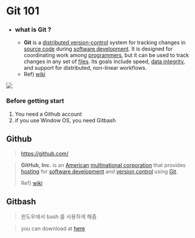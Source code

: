 # Git 101

- ### what is Git ?

  - **Git** is a [distributed version-control](https://en.wikipedia.org/wiki/Distributed_version_control) system for tracking changes in [source code](https://en.wikipedia.org/wiki/Source_code) during [software development](https://en.wikipedia.org/wiki/Software_development). It is designed for coordinating work among [programmers](https://en.wikipedia.org/wiki/Programmer), but it can be used to track changes in any set of [files](https://en.wikipedia.org/wiki/Computer_file). Its goals include speed, [data integrity](https://en.wikipedia.org/wiki/Data_integrity), and support for distributed, non-linear workflows.
  - Ref) [wiki](https://en.wikipedia.org/wiki/Git)

![](https://git-scm.com/book/en/v2/images/centralized.png)



### Before getting start

1. You need a Github account
2. if you use Window OS, you need Gitbash



## Github

> https://github.com/

> **GitHub, Inc.** is an [American](https://en.wikipedia.org/wiki/United_States) [multinational corporation](https://en.wikipedia.org/wiki/Multinational_corporation) that provides [hosting](https://en.wikipedia.org/wiki/Internet_hosting_service) for [software development](https://en.wikipedia.org/wiki/Software_development) and [version control](https://en.wikipedia.org/wiki/Version_control) using [Git](https://en.wikipedia.org/wiki/Git). 
>
> Ref) [wiki](https://en.wikipedia.org/wiki/GitHub)



## Gitbash

> 윈도우에서 bash 를 사용하게 해줌

> you can download at [here](https://gitforwindows.org/)




